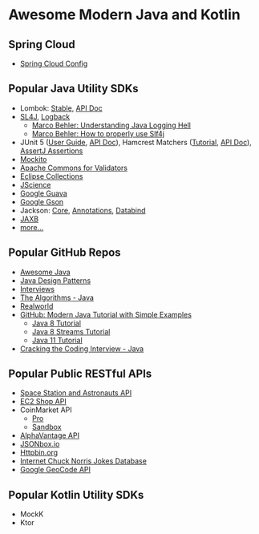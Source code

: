 # Awesome Modern Java and Kotlin

## Spring Cloud
- [Spring Cloud Config](https://spring.io/projects/spring-cloud-config)

## Popular Java Utility SDKs
- Lombok: [Stable](https://projectlombok.org/features/all), [API Doc](https://projectlombok.org/api/)
- [SL4J](http://www.slf4j.org/manual.html), [Logback](https://stackify.com/logging-logback/)
  + [Marco Behler: Understanding Java Logging Hell](https://www.youtube.com/watch?v=czPt3UFSK4Q)
  + [Marco Behler: How to properly use Slf4j](https://www.youtube.com/watch?v=JahvBA-PQFM)
- JUnit 5 ([User Guide](https://junit.org/junit5/docs/current/user-guide/), [API Doc](https://junit.org/junit5/docs/current/api/org.junit.jupiter.api/org/junit/jupiter/api/package-summary.html)), Hamcrest Matchers ([Tutorial](http://hamcrest.org/JavaHamcrest/tutorial), [API Doc](http://hamcrest.org/JavaHamcrest/javadoc/2.2/)), [AssertJ Assertions](https://assertj.github.io/doc/)
- [Mockito](https://javadoc.io/doc/org.mockito/mockito-core/latest/org/mockito/Mockito.html)
- [Apache Commons for Validators](https://commons.apache.org/components.html)
- [Eclipse Collections](https://medium.com/oracledevs/ten-reasons-to-use-eclipse-collections-91593104af9d)
- [JScience](http://jscience.org/)
- [Google Guava](https://github.com/google/guava)
- [Google Gson](https://github.com/google/gson/blob/master/UserGuide.md)
- Jackson: [Core](https://github.com/FasterXML/jackson-core), [Annotations](https://github.com/FasterXML/jackson-annotations), [Databind](https://github.com/FasterXML/jackson-databind)
- [JAXB](https://javaee.github.io/jaxb-v2/doc/user-guide/release-documentation.html)
- [more...](https://towardsdatascience.com/25-lesser-known-java-libraries-you-should-try-ff8abd354a94)

## Popular GitHub Repos
- [Awesome Java](https://github.com/akullpp/awesome-java)
- [Java Design Patterns](https://github.com/iluwatar/java-design-patterns)
- [Interviews](https://github.com/kdn251/interviews)
- [The Algorithms - Java](https://github.com/TheAlgorithms/Java)
- [Realworld](https://github.com/gothinkster/realworld)
- [GitHub: Modern Java Tutorial with Simple Examples](https://github.com/winterbe/java8-tutorial)
  + [Java 8 Tutorial](https://winterbe.com/posts/2014/03/16/java-8-tutorial/)
  + [Java 8 Streams Tutorial](https://winterbe.com/posts/2014/07/31/java8-stream-tutorial-examples/)
  + [Java 11 Tutorial](https://winterbe.com/posts/2018/09/24/java-11-tutorial/)
- [Cracking the Coding Interview - Java](https://github.com/careercup/CtCI-6th-Edition)

## Popular Public RESTful APIs
- [Space Station and Astronauts API](http://open-notify.org/)
- [EC2 Shop API](https://ec2.shop/)
- CoinMarket API
  + [Pro](https://pro.coinmarketcap.com/account/)
  + [Sandbox](https://sandbox.coinmarketcap.com/account/)
- [AlphaVantage API](https://www.alphavantage.co/documentation/)
- [JSONbox.io](https://jsonbox.io/)
- [Httpbin.org](https://httpbin.org/)
- [Internet Chuck Norris Jokes Database](http://www.icndb.com/api/)
- [Google GeoCode API](https://developers.google.com/maps/documentation/geocoding/start)

## Popular Kotlin Utility SDKs
- MockK
- Ktor
